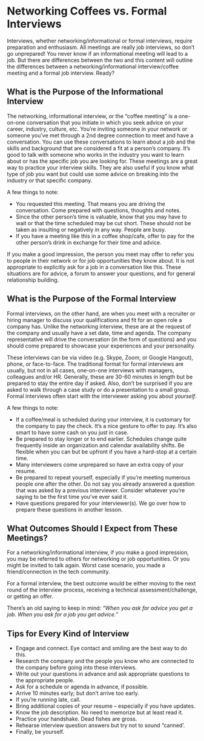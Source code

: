 # Networking Coffees vs. Formal Interviews

Interviews, whether networking/informational or formal interviews, require preparation and enthusiasm. All meetings are really job interviews, so don’t go unprepared! You never know if an informational meeting will lead to a job.  But there are differences between the two and this content will outline the differences between a networking/informational interview/coffee meeting and a formal job interview. Ready?

## What is the Purpose of the Informational Interview

The networking, informational interview, or the “coffee meeting” is a one-on-one conversation that you initiate in which you seek advice on your career, industry, culture, etc.  You’re inviting someone in your network or someone you’ve met through a 2nd degree connection to meet and have a conversation. You can use these conversations to learn about a job and the skills and background that are considered a fit at a person’s company. It’s good to talk with someone who works in the industry you want to learn about or has the specific job you are looking for. These meetings are a great way to practice your interview skills.  They are also useful if you know what type of job you want but could use some advice on breaking into the industry or that specific company.

A few things to note: 

- You requested this meeting. That means you are driving the conversation. Come prepared with questions, thoughts and notes.
- Since the other person’s time is valuable, know that you may have to wait or that the time scheduled may be cut short. These should not be taken as insulting or negatively in any way. People are busy.
- If you have a meeting like this in a coffee shop/cafe, offer to pay for the other person’s drink in exchange for their time and advice.

If you make a good impression, the person you meet may offer to refer you to people in their network or for job opportunities they know about.  It is not appropriate to explicitly ask for a job in a conversation like this. These situations are for advice, a forum to  answer your questions, and for general relationship building. 

## What is the Purpose of the Formal Interview

Formal interviews, on the other hand, are when you meet with a recruiter or hiring manager to discuss your qualifications and fit for an open role a company has. Unlike the networking interview, these are at the request of the company and usually have a set date, time and agenda. The company representative will drive the conversation (in the form of questions) and you should come prepared to showcase your experiences and your personality.

These interviews can be via video (e.g. Skype, Zoom, or Google Hangout), phone, or face-to-face. The traditional format for formal interviews are usually, but not in all cases, one-on-one interviews with managers, colleagues and/or HR. Generally, these are 30-60 minutes in length but be prepared to stay the entire day if asked. Also, don’t be surprised if you are asked to walk through a case study or do a presentation to a small group. Formal interviews often start with the interviewer asking you about *yourself*.

A few things to note: 

- If a coffee/meal is scheduled during your interview, it is customary for the company to pay the check. It’s a nice gesture to offer to pay. It’s also smart to have some cash on you just in case.
- Be prepared to stay longer or to end earlier. Schedules change quite frequently inside an organization and calendar availability shifts. Be flexible when you can but be upfront if you have a hard-stop at a certain time. 
- Many interviewers come unprepared so have an extra copy of your resume.
- Be prepared to repeat yourself, especially if you’re meeting numerous people one after the other. Do not say you already answered a question that was asked by a previous interviewer. Consider whatever you’re saying to be the first time you’ve ever said it.
- Have questions prepared for your interviewer(s). We go over how to prepare these questions in another lesson.

## What Outcomes Should I Expect from These Meetings? 

For a networking/informational interview, if you make a good impression, you may be referred to others for networking or job opportunities.  Or you might be invited to talk again. Worst case scenario, you made a friend/connection in the tech community.

For a formal interview, the best outcome would be either moving to the next round of the interview process, receiving a technical assessment/challenge, or getting an offer. 

There’s an old saying to keep in mind: *“When you ask for advice you get a job. When you ask for a job you get advice.”* 

## Tips for Every Kind of Interview

- Engage and connect.  Eye contact and smiling are the best way to do this.
- Research the company and the people you know who are connected to the company before going into these interviews.  
- Write out your questions in advance and ask appropriate questions to the appropriate people.  
- Ask for a schedule or agenda in advance, if possible.
- Arrive 10 minutes early; but don’t arrive too early.
- If you’re running late, call. 
- Bring additional copies of your resume – especially if you have updates.
- Know the job description. No need to memorize but at least read it.
- Practice your handshake. Dead fishes are gross.
- Rehearse interview question answers but try not to sound “canned’.
- Finally, be yourself.

